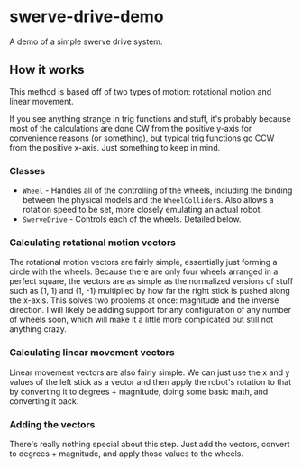 # swerve-drive-demo
A demo of a simple swerve drive system.

## How it works
This method is based off of two types of motion: rotational motion and linear movement.

If you see anything strange in trig functions and stuff, it's probably because most of the calculations are done CW from the positive y-axis for convenience reasons (or something), but typical trig functions go CCW from the positive x-axis. Just something to keep in mind.

### Classes
 * `Wheel` - Handles all of the controlling of the wheels, including the binding between the physical models and the `WheelCollider`s. Also allows a rotation speed to be set, more closely emulating an actual robot.
 * `SwerveDrive` - Controls each of the wheels. Detailed below.

### Calculating rotational motion vectors
The rotational motion vectors are fairly simple, essentially just forming a circle with the wheels. Because there are only four wheels arranged in a perfect square, the vectors are as simple as the normalized versions of stuff such as (1, 1) and (1, -1) multiplied by how far the right stick is pushed along the x-axis. This solves two problems at once: magnitude and the inverse direction. I will likely be adding support for any configuration of any number of wheels soon, which will make it a little more complicated but still not anything crazy.

### Calculating linear movement vectors
Linear movement vectors are also fairly simple. We can just use the x and y values of the left stick as a vector and then apply the robot's rotation to that by converting it to degrees + magnitude, doing some basic math, and converting it back.

### Adding the vectors
There's really nothing special about this step. Just add the vectors, convert to degrees + magnitude, and apply those values to the wheels.
